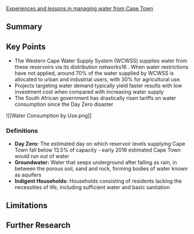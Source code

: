 [Experiences and lessons in managing water from Cape Town](https://www.imperial.ac.uk/media/imperial-college/grantham-institute/public/publications/briefing-papers/Experiences-and-lessons-in-managing-water.pdf)

## Summary

## Key Points

- The Western Cape Water Supply System (WCWSS) supplies water from these reservoirs via its distribution networks16 . When water restrictions have not applied, around 70% of the water supplied by WCWSS is allocated to urban and industrial users, with 30% for agricultural use.
- Projects targeting water demand typically yield faster results with low investment cost when compared with increasing water supply
- The South African government has drastically risen tariffs on water consumption since the Day Zero disaster

![[Water Consumption by Use.png]]




### Definitions

- **Day Zero:** The estimated day on which reservoir levels supplying Cape Town fall below 13.5% of capacity - early 2018 estimated Cape Town would run out of water
- **Groundwater:**  Water that seeps underground after falling as rain, in between the porous soil, sand and rock, forming bodies of water known as aquifers
- **Indigent Households:** Households consisting of residents lacking the necessities of life, including sufficient water and basic sanitation
## Limitations

## Further Research
